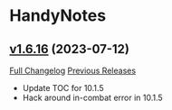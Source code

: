 # HandyNotes

## [v1.6.16](https://github.com/Nevcairiel/HandyNotes/tree/v1.6.16) (2023-07-12)
[Full Changelog](https://github.com/Nevcairiel/HandyNotes/compare/v1.6.15...v1.6.16) [Previous Releases](https://github.com/Nevcairiel/HandyNotes/releases)

- Update TOC for 10.1.5  
- Hack around in-combat error in 10.1.5  
